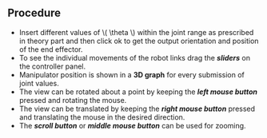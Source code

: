 ## Procedure

- Insert different values of \\(  \theta  \\) within the joint range as prescribed in theory part and then click ok to get the output orientation and position of the end effector.
- To see the individual movements of the robot links drag the ***sliders*** on the controller panel.
- Manipulator position is shown in a **3D graph** for every submission of joint values.
- The view can be rotated about a point by keeping the ***left mouse button*** pressed and rotating the mouse.
- The view can be translated by keeping the ***right mouse button*** pressed and translating the mouse in the desired direction.
- The ***scroll button*** or ***middle mouse button*** can be used for zooming.

<script id="MathJax-script" async src="https://cdn.jsdelivr.net/npm/mathjax@3/es5/tex-mml-chtml.js"></script>